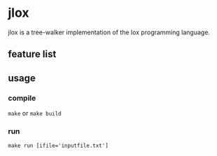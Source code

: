 # jlox

jlox is a tree-walker implementation of the lox programming language.

## feature list

## usage

### compile

`make` or `make build`

### run

`make run [ifile='inputfile.txt']`
